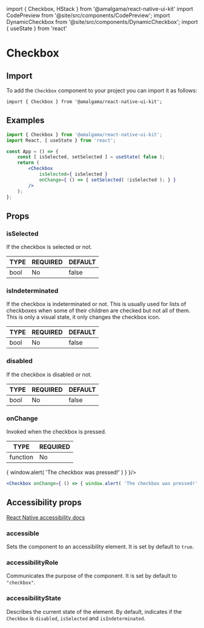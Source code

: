 import { Checkbox, HStack } from '@amalgama/react-native-ui-kit'
import CodePreview from '@site/src/components/CodePreview';
import DynamicCheckbox from '@site/src/components/DynamicCheckbox';
import { useState } from 'react'


# Checkbox

## Import

To add the `Checkbox` component to your project you can import it as follows:

```tsx
import { Checkbox } from '@amalgama/react-native-ui-kit';
```

## Examples
<CodePreview>
    <DynamicCheckbox />
</CodePreview>

```jsx
import { Checkbox } from '@amalgama/react-native-ui-kit';
import React, { useState } from 'react';

const App = () => {
	const [ isSelected, setSelected ] = useState( false );
	return (
		<Checkbox
			isSelected={ isSelected }
			onChange={ () => { setSelected( !isSelected ); } }
		/>
	);
};
```

## Props

### isSelected
If the checkbox is selected or not.

| TYPE | REQUIRED | DEFAULT |
| ---- | -------- | ------- |
| bool | No       | false   |

<CodePreview>
    <HStack>
        <Checkbox />
        <Checkbox isSelected />
    </HStack>
</CodePreview>

### isIndeterminated
If the checkbox is indeterminated or not. This is usually used for lists of checkboxes when some of their children are checked but not all of them. This is only a visual state, it only changes the checkbox icon.

| TYPE | REQUIRED | DEFAULT |
| ---- | -------- | ------- |
| bool | No       | false   |

<CodePreview>
    <Checkbox isIndeterminated/>
</CodePreview>

### disabled
If the checkbox is disabled or not.

| TYPE | REQUIRED | DEFAULT |
| ---- | -------- | ------- |
| bool | No       | false   |

<CodePreview>
    <HStack>
        <Checkbox disabled />
        <Checkbox disabled isSelected />
        <Checkbox disabled isIndeterminated />
    </HStack>
</CodePreview>

### onChange
Invoked when the checkbox is pressed.

| TYPE     | REQUIRED |
| -------- | -------- |
| function | No       |

<CodePreview>
    <Checkbox onChange={ () => { window.alert( 'The checkbox was pressed!' ) } }/>
</CodePreview>

```jsx
<Checkbox onChange={ () => { window.alert( 'The checkbox was pressed!' ) } }/>
```

## Accessibility props
[React Native accessibility docs](https://reactnative.dev/docs/accessibility)

### accessible
Sets the component to an accessibility element. It is set by default to `true`.

### accessibilityRole
Communicates the purpose of the component. It is set by default to `"checkbox"`.

### accessibilityState
Describes the current state of the element. By default, indicates if the `Checkbox` is `disabled`, `isSelected` and `isIndeterminated`.